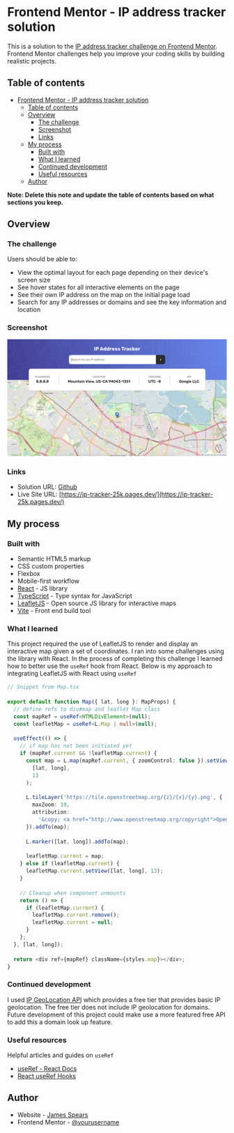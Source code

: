 # Frontend Mentor - IP address tracker solution

This is a solution to the [IP address tracker challenge on Frontend Mentor](https://www.frontendmentor.io/challenges/ip-address-tracker-I8-0yYAH0). Frontend Mentor challenges help you improve your coding skills by building realistic projects.

## Table of contents

- [Frontend Mentor - IP address tracker solution](#frontend-mentor---ip-address-tracker-solution)
  - [Table of contents](#table-of-contents)
  - [Overview](#overview)
    - [The challenge](#the-challenge)
    - [Screenshot](#screenshot)
    - [Links](#links)
  - [My process](#my-process)
    - [Built with](#built-with)
    - [What I learned](#what-i-learned)
    - [Continued development](#continued-development)
    - [Useful resources](#useful-resources)
  - [Author](#author)

**Note: Delete this note and update the table of contents based on what sections you keep.**

## Overview

### The challenge

Users should be able to:

- View the optimal layout for each page depending on their device's screen size
- See hover states for all interactive elements on the page
- See their own IP address on the map on the initial page load
- Search for any IP addresses or domains and see the key information and location

### Screenshot

![App homepage](./public/images/app.png)

### Links

- Solution URL: [Github](https://github.com/jamesspearsv/ip-tracker)
- Live Site URL: [https://ip-tracker-25k.pages.dev/](https://ip-tracker-25k.pages.dev/)

## My process

### Built with

- Semantic HTML5 markup
- CSS custom properties
- Flexbox
- Mobile-first workflow
- [React](https://reactjs.org/) - JS library
- [TypeScript](https://www.typescriptlang.org/) - Type syntax for JavaScript
- [LeafletJS](https://leafletjs.com/) - Open source JS library for interactive maps
- [Vite](https://vite.dev/) - Front end build tool

### What I learned

This project required the use of LeafletJS to render and display an interactive map given a set of coordinates. I ran into some challenges using the library with React. In the process of completing this challenge I learned how to better use the `useRef` hook from React. Below is my approach to integrating LeafletJS with React using `useRef`

```typescript
// Snippet from Map.tsx

export default function Map({ lat, long }: MapProps) {
  // define refs to div#map and leaflet Map class
  const mapRef = useRef<HTMLDivElement>(null);
  const leafletMap = useRef<L.Map | null>(null);

  useEffect(() => {
    // if map has not been initiated yet
    if (mapRef.current && !leafletMap.current) {
      const map = L.map(mapRef.current, { zoomControl: false }).setView(
        [lat, long],
        13
      );

      L.tileLayer('https://tile.openstreetmap.org/{z}/{x}/{y}.png', {
        maxZoom: 19,
        attribution:
          '&copy; <a href="http://www.openstreetmap.org/copyright">OpenStreetMap</a>',
      }).addTo(map);

      L.marker([lat, long]).addTo(map);

      leafletMap.current = map;
    } else if (leafletMap.current) {
      leafletMap.current.setView([lat, long], 13);
    }

    // Cleanup when component unmounts
    return () => {
      if (leafletMap.current) {
        leafletMap.current.remove();
        leafletMap.current = null;
      }
    };
  }, [lat, long]);

  return <div ref={mapRef} className={styles.map}></div>;
}
```

### Continued development

I used [IP GeoLocation API](https://ipgeolocation.io/) which provides a free tier that provides basic IP geolocation. The free tier does not include IP geolocation for domains. Future development of this project could make use a more featured free API to add this a domain look up feature.

### Useful resources

Helpful articles and guides on `useRef`

- [useRef - React Docs](https://react.dev/reference/react/useRef)
- [React useRef Hooks](https://www.w3schools.com/react/react_useref.asp)

## Author

- Website - [James Spears](https://jspears.me)
- Frontend Mentor - [@yourusername](https://www.frontendmentor.io/profile/yourusername)
